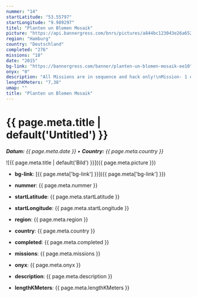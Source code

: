 ```yaml
---
nummer: "14"
startLatitude: "53.55797"
startLongitude: "9.989297"
titel: "Planten un Blomen Mosaik"
picture: "https://api.bannergress.com/bnrs/pictures/a844bc123043e26a652f2fef6fa42d3f"
region: "Hamburg"
country: "Deutschland"
completed: "276"
missions: "18"
date: "2015"
bg-link: "https://bannergress.com/banner/planten-un-blomen-mosaik-ee10"
onyx: "0"
description: "All Missions are in sequence and hack only!\nMission- 1 of 18\nLocation- Hamburg Germany\nOpening Hours\nJan-Mar | 7–20 Uhr\nApr | 7–22 Uhr\nMay–Sep | 7-23 Uhr\nOct–Dec | 7–20 Uhr"
lengthKMeters: "7,38"
umap: ""
title: "Planten un Blomen Mosaik"
---
```

# {{ page.meta.title | default('Untitled') }}

_**Datum:** {{ page.meta.date }} • **Country:** {{ page.meta.country }}_

![{{ page.meta.title | default('Bild') }}]({{ page.meta.picture }})

- **bg-link**: [{{ page.meta['bg-link'] }}]({{ page.meta['bg-link'] }})

- **nummer**: {{ page.meta.nummer }}
- **startLatitude**: {{ page.meta.startLatitude }}
- **startLongitude**: {{ page.meta.startLongitude }}
- **region**: {{ page.meta.region }}
- **country**: {{ page.meta.country }}
- **completed**: {{ page.meta.completed }}
- **missions**: {{ page.meta.missions }}
- **onyx**: {{ page.meta.onyx }}
- **description**: {{ page.meta.description }}
- **lengthKMeters**: {{ page.meta.lengthKMeters }}
